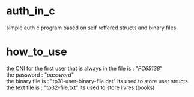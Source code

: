 # auth_in_c
simple auth c program based on self reffered structs and binary files
# how_to_use
the CNI for the first user that is always in the file is : "_FC65138_"  
the password : "_password_"  
the binary file is : "tp31-user-binary-file.dat" its used to store user structs   
the text file is : "tp32-file.txt" its used to store livres (books)  

